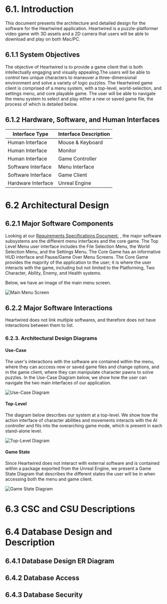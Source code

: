 # 6.1. Introduction

This document presents the architecture and detailed design for the software for the Heartwired application. Heartwired is a puzzle-platformer video game with 3D assets and a 2D camera that users will be able to download and play on both Mac/PC. 

## 6.1.1     System Objectives

The objective of Heartwired is to provide a game client that is both intellectually engaging and visually appealing.The users will be able to control two unique characters to maneuver a three-dimensional environment and solve a variety of logic puzzles. The Heartwired game client is comprised of a menu system, with a top-level, world-selection, and settings menu, and core playable game. The user will be able to navigate the menu system to select and play either a new or saved game file, the process of which is detailed below.

## 6.1.2     Hardware, Software, and Human Interfaces

| Interface Type  | Interface Description | 
|---|---|
| Human Interface | Mouse & Keyboard  | 
| Human Interface | Monitor | 
| Human Interface | Game Controller | 
| Software Interface | Menu Interface | 
| Software Interface | Game Client | 
| Hardware Interface | Unreal Engine | 

# 6.2 Architectural Design 

## 6.2.1     Major Software Components

Looking at our [Requirements Specifications Document.](requirements-specifications.md) , the major software subsystems are the different menu interfaces and the core game. The Top Level Menu user interface includes the File Selection Menu, the World Selection Menu, and the Settings Menu. The Core Game has an informative HUD interface and Pause/Game Over Menu Screens. The Core Game provides the majority of the application to the user; it is where the user interacts with the game, including but not limited to the Platforming, Two Character, Ability, Enemy, and Health systems. 

Below, we have an image of the main menu screen.

![Main Menu Screen](https://raw.githubusercontent.com/sashadmitrieva96/cyberwitch/master/docs/heartwired-menu.jpg)


## 6.2.2 Major Software Interactions

Heartwired does not link multiple softwares, and therefore does not have interactions between them to list.

### 6.2.3. Architectural Design Diagrams 

#### Use-Case
The user's interactions with the software are contained within the menu, where they can acccess new or saved game files and change options, and in the game client, where they can manipulate character pawns to solve puzzles. In the Use-Case Diagram below, we show how the user can navigate the two main interfaces of our application.

![Use-Case Diagram](https://raw.githubusercontent.com/sashadmitrieva96/cyberwitch/master/docs/heartwired-usecase.png)

#### Top-Level 

The diagram below describes our system at a top-level. We show how the action interface of character abilities and movements interacts with the AI controller and fits into the overarching game mode, which is present in each stand-alone level.

![Top-Level Diagram](https://raw.githubusercontent.com/sashadmitrieva96/cyberwitch/master/docs/heartwired-toplevel.png)

#### Game State 

Since Heartwired does not interact with external software and is contained within a package exported from the Unreal Engine, we present a Game State Diagram that describes the different states the user will be in when accessing both the menu and game client.

![Game State Diagram](https://raw.githubusercontent.com/sashadmitrieva96/cyberwitch/master/docs/heartwired-gamestate.png)


# 6.3 CSC and CSU Descriptions

# 6.4 Database Design and Description

## 6.4.1     Database Design ER Diagram
## 6.4.2     Database Access
## 6.4.3     Database Security


